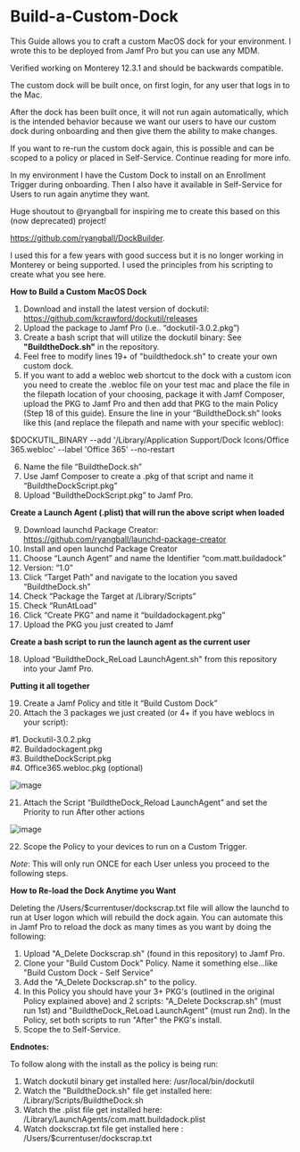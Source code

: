 # Build-a-Custom-Dock

This Guide allows you to craft a custom MacOS dock for your environment. I wrote this to be deployed from Jamf Pro but you can use any MDM.

Verified working on Monterey 12.3.1 and should be backwards compatible.

The custom dock will be built once, on first login, for any user that logs in to the Mac.

After the dock has been built once, it will not run again automatically, which is the intended behavior because we want our users to have our custom dock during onboarding and then give them the ability to make changes.

If you want to re-run the custom dock again, this is possible and can be scoped to a policy or placed in Self-Service. Continue reading for more info.

In my environment I have the Custom Dock to install on an Enrollment Trigger during onboarding. Then I also have it available in Self-Service for Users to run again anytime they want.

Huge shoutout to @ryangball for inspiring me to create this based on this (now deprecated) project!

https://github.com/ryangball/DockBuilder. 

I used this for a few years with good success but it is no longer working in Monterey or being supported. I used the principles from his scripting to create what you see here. 

**How to Build a Custom MacOS Dock**

1.	Download and install the latest version of dockutil: https://github.com/kcrawford/dockutil/releases
2.	Upload the package to Jamf Pro (i.e.. “dockutil-3.0.2.pkg”)
3.	Create a bash script that will utilize the dockutil binary: See **"BuildtheDock.sh"** in the repository.
4.	Feel free to modify lines 19+ of "buildthedock.sh" to create your own custom dock. 
5.	If you want to add a webloc web shortcut to the dock with a custom icon you need to create the .webloc file on your test mac and place the file in the filepath location of your choosing, package it with Jamf Composer, upload the PKG to Jamf Pro and then add that PKG to the main Policy (Step 18 of this guide). Ensure the line in your  “BuildtheDock.sh” looks like this (and replace the filepath and name with your specific webloc):

$DOCKUTIL_BINARY --add '/Library/Application Support/Dock Icons/Office 365.webloc' --label 'Office 365' --no-restart

6.	Name the file “BuildtheDock.sh”
7.	Use Jamf Composer to create a .pkg of that script and name it “BuildtheDockScript.pkg”
8.	Upload “BuildtheDockScript.pkg” to Jamf Pro.

**Create a Launch Agent (.plist) that will run the above script when loaded**

9.	Download launchd Package Creator: https://github.com/ryangball/launchd-package-creator
10.	Install and open launchd Package Creator
11.	Choose “Launch Agent” and name the Identifier “com.matt.buildadock”
12.	Version: “1.0”
13.	Click “Target Path” and navigate to the location you saved “BuildtheDock.sh”
14.	Check “Package the Target at /Library/Scripts”
15.	Check “RunAtLoad”
16.	Click “Create PKG” and name it “buildadockagent.pkg”
17.	Upload the PKG you just created to Jamf

**Create a bash script to run the launch agent as the current user**

18.	Upload “BuildtheDock_ReLoad LaunchAgent.sh" from this repository into your Jamf Pro.

**Putting it all together**

19.	Create a Jamf Policy and title it “Build Custom Dock”
20.	Attach the 3 packages we just created (or 4+ if you have weblocs in your script):

  #1. Dockutil-3.0.2.pkg  
  #2. Buildadockagent.pkg  
  #3. BuildtheDockScript.pkg  
  #4. Office365.webloc.pkg (optional)  

![image](https://user-images.githubusercontent.com/104439807/165319011-d4cc4cba-e839-47f4-b137-36f5c62780d6.png)


21.	Attach the Script “BuildtheDock_Reload LaunchAgent” and set the Priority to run After other actions

![image](https://user-images.githubusercontent.com/104439807/165331996-6653c5b4-f49a-4807-a0c6-e56278e761f9.png)


22.	Scope the Policy to your devices to run on a Custom Trigger. 

*Note*: This will only run ONCE for each User unless you proceed to the following steps.

**How to Re-load the Dock Anytime you Want**

Deleting the /Users/$currentuser/dockscrap.txt file will allow the launchd to run at User logon which will rebuild the dock again. You can automate this in Jamf Pro to reload the dock as many times as you want by doing the following:

1. Upload "A_Delete Dockscrap.sh" (found in this repository) to Jamf Pro.
2. Clone your "Build Custom Dock" Policy. Name it something else...like "Build Custom Dock - Self Service"
3. Add the "A_Delete Dockscrap.sh" to the policy. 
4. In this Policy you should have your 3+ PKG's (outlined in the original Policy explained above) and 2 scripts: "A_Delete Dockscrap.sh" (must run 1st) and "BuildtheDock_ReLoad LaunchAgent" (must run 2nd). In the Policy, set both scripts to run "After" the PKG's install. 
6. Scope the to Self-Service.

**Endnotes:**

To follow along with the install as the policy is being run:

1. Watch dockutil binary get installed here: /usr/local/bin/dockutil
2. Watch the "BuildtheDock.sh" file get installed here: /Library/Scripts/BuildtheDock.sh
3. Watch the  .plist file get installed here: /Library/LaunchAgents/com.matt.buildadock.plist
4. Watch dockscrap.txt file get installed here : /Users/$currentuser/dockscrap.txt
